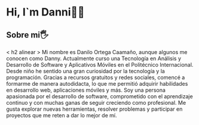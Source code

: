 # Hi, I`m Danni👋😄
## Sobre mi🖐️

 < h2 alinear > Mi nombre es Danilo Ortega Caamaño, aunque algunos  me conocen como Danny. Actualmente curso una Tecnología en Análisis y Desarrollo de Software y Aplicativos Móviles en el Politécnico Internacional. Desde niño he sentido una gran curiosidad por la tecnología y la programación. Gracias a recursos gratuitos y redes sociales, comencé a formarme de manera autodidacta, lo que me permitió adquirir habilidades en desarrollo web, aplicaciones móviles y más. Soy una persona apasionada por el desarrollo de software, comprometido con el aprendizaje continuo y con muchas ganas de seguir creciendo como profesional. Me gusta explorar nuevas herramientas, resolver problemas y participar en proyectos que me reten a dar lo mejor de mí. </h2>

